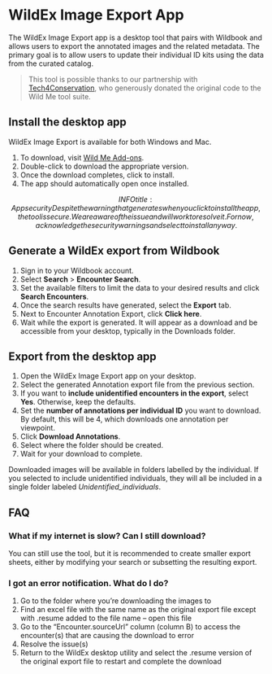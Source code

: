# WildEx Image Export App

The WildEx Image Export app is a desktop tool that pairs with Wildbook and allows users to export the annotated images and the related metadata. The primary goal is to allow users to update their individual ID kits using the data from the curated catalog.

> This tool is possible thanks to our partnership with [Tech4Conservation](https://www.t4c.org/), who generously donated the original code to the Wild Me tool suite.

## Install the desktop app

WildEx Image Export is available for both Windows and Mac.

1. To download, visit [Wild Me Add-ons](https://www.wildme.org/addons.html).
2. Double-click to download the appropriate version.
3. Once the download completes, click to install.
4. The app should automatically open once installed.

$$INFO
title: App security
Despite the warning that generates when you click to install the app, the tool is secure. We are aware of the issue and will work to resolve it. For now, acknowledge the security warnings and select to install anyway.
$$

## Generate a WildEx export from Wildbook

1. Sign in to your Wildbook account.
2. Select **Search** \> **Encounter Search**.
3. Set the available filters to limit the data to your desired results and click **Search Encounters**.
4. Once the search results have generated, select the **Export** tab.
5. Next to Encounter Annotation Export, click **Click here**.
6. Wait while the export is generated. It will appear as a download and be accessible from your desktop, typically in the Downloads folder.

## Export from the desktop app

1. Open the WildEx Image Export app on your desktop.
2. Select the generated Annotation export file from the previous section.
3. If you want to **include unidentified encounters in the export**, select **Yes**. Otherwise, keep the defaults.
4. Set the **number of annotations per individual ID** you want to download. By default, this will be 4, which downloads one annotation per viewpoint.
5. Click **Download Annotations**.
6. Select where the folder should be created.
7. Wait for your download to complete.

Downloaded images will be available in folders labelled by the individual. If you selected to include unidentified individuals, they will all be included in a single folder labeled *Unidentified\_individuals*.

## FAQ

### What if my internet is slow? Can I still download?

You can still use the tool, but it is recommended to create smaller export sheets, either by modifying your search or subsetting the resulting export.

### I got an error notification. What do I do?

1. Go to the folder where you’re downloading the images to
2. Find an excel file with the same name as the original export file except with .resume added to the file name – open this file
3. Go to the “Encounter.sourceUrl” column (column B) to access the encounter(s) that are causing the download to error
4. Resolve the issue(s)
5. Return to the WildEx desktop utility and select the .resume version of the original export file to restart and complete the download